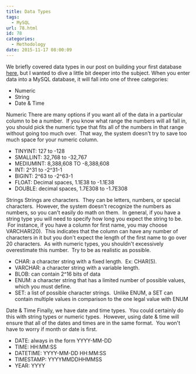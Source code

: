 ```yaml
---
title: Data Types
tags:
  - MySQL
url: 78.html
id: 78
categories:
  - Methodology
date: 2015-11-17 08:00:09
---
```


We briefly covered data types in our post on building your first database [here](http://www.techtrek.io/index.php/2015/11/13/building-your-first-database/), but I wanted to dive a little bit deeper into the subject. When you enter data into a MySQL database, it will fall into one of three categories:

*   Numeric
*   String
*   Date & Time

Numeric There are many options if you want all of the data in a particular column to be a number.  If you know what range the numbers will all fall in, you should pick the numeric type that fits all of the numbers in that range without going too much over.  That way, the system doesn't try to save too much space for your numeric column.

*   TINYINT: 127 to -128
*   SMALLINT: 32,768 to -32,767
*   MEDIUMINT: 8,388,608 TO -8,388,608
*   INT: 2^31 to -2^31-1
*   BIGINT: 2^63 to -2^63-1
*   FLOAT: Decimal spaces, 1.1E38 to -1.1E38
*   DOUBLE: decimal spaces, 1.7E308 to -1.7E308

Strings Strings are characters.  They can be letters, numbers, or special characters.  However, the system doesn't recognize the numbers as numbers, so you can't easily do math on them.  In general, if you have a string type you will need to specify how long you expect the string to be.  For instance, if you have a column for first name, you may choose VARCHAR(20).  This indicates that the column can have any number of characters in it but you don't expect the length of the first name to go over 20 characters.  As with numeric types, you shouldn't excessively overestimate this number.  Try to be as realistic as possible.

*   CHAR: a character string with a fixed length.  Ex: CHAR(5).
*   VARCHAR: a character string with a variable length.
*   BLOB: can contain 2^16 bits of data
*   ENUM: a character string that has a limited number of possible values, which you must define.
*   SET: a list of possible character strings.  Unlike ENUM, a SET can contain multiple values in comparison to the one legal value with ENUM

Date & Time Finally, we have date and time types.  You could certainly do this with string types or numeric types.  However, using date & time will ensure that all of the dates and times are in the same format.  You won't have to worry if month or date is first.

*   DATE: always in the form YYYY-MM-DD
*   TIME: HH:MM:SS
*   DATETIME: YYYY-MM-DD HH:MM:SS
*   TIMESTAMP: YYYYMMDDHHMMSS
*   YEAR: YYYY